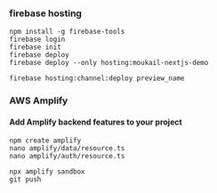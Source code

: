 ### firebase hosting
```
npm install -g firebase-tools
firebase login
firebase init
firebase deploy
firebase deploy --only hosting:moukail-nextjs-demo

firebase hosting:channel:deploy preview_name

```

### AWS Amplify
#### Add Amplify backend features to your project
```
npm create amplify
nano amplify/data/resource.ts
nano amplify/auth/resource.ts

npx amplify sandbox
git push
```